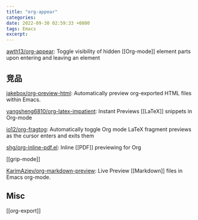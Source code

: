 ```yaml
---
title: "org-appear"
categories: 
date: 2022-09-30 02:59:33 +0800
tags: Emacs
excerpt: 
---
```




[awth13/org-appear](https://github.com/awth13/org-appear): Toggle visibility of hidden [[Org-mode]] element parts upon entering and leaving an element


## 竞品

[jakebox/org-preview-html](https://github.com/jakebox/org-preview-html): Automatically preview org-exported HTML files within Emacs.


[yangsheng6810/org-latex-impatient](https://github.com/yangsheng6810/org-latex-impatient): Instant Previews [[LaTeX]] snippets in Org-mode

[io12/org-fragtog](https://github.com/io12/org-fragtog): Automatically toggle Org mode LaTeX fragment previews as the cursor enters and exits them

[shg/org-inline-pdf.el](https://github.com/shg/org-inline-pdf.el): Inline [[PDF]] previewing for Org

[[grip-mode]]


[KarimAziev/org-markdown-preview](https://github.com/KarimAziev/org-markdown-preview): Live Preview [[Markdown]] files in Emacs org-mode.

## Misc

[[org-export]]

